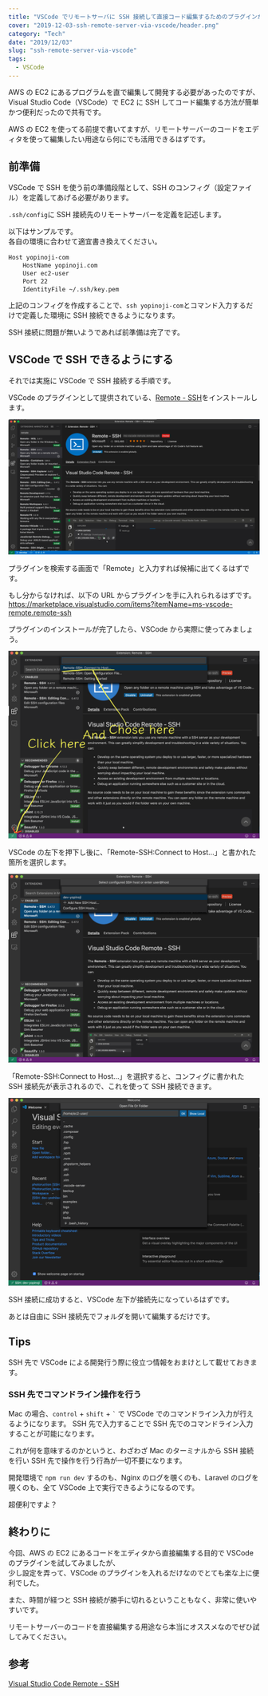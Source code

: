```yaml
---
title: "VSCode でリモートサーバに SSH 接続して直接コード編集するためのプラグインが最高だった"
cover: "2019-12-03-ssh-remote-server-via-vscode/header.png"
category: "Tech"
date: "2019/12/03"
slug: "ssh-remote-server-via-vscode"
tags:
  - VSCode
---
```


AWS の EC2 にあるプログラムを直で編集して開発する必要があったのですが、  
Visual Studio Code（VSCode）で EC2 に SSH してコード編集する方法が簡単かつ便利だったので共有です。

AWS の EC2 を使ってる前提で書いてますが、リモートサーバーのコードをエディタを使って編集したい用途なら何にでも活用できるはずです。

## 前準備

VSCode で SSH を使う前の準備段階として、SSH のコンフィグ（設定ファイル）を定義してあげる必要があります。

`.ssh/config`に SSH 接続先のリモートサーバーを定義を記述します。

以下はサンプルです。  
各自の環境に合わせて適宜書き換えてください。

```
Host yopinoji-com
    HostName yopinoji.com
    User ec2-user
    Port 22
    IdentityFile ~/.ssh/key.pem
```

上記のコンフィグを作成することで、`ssh yopinoji-com`とコマンド入力するだけで定義した環境に SSH 接続できるようになります。

SSH 接続に問題が無いようであれば前準備は完了です。

## VSCode で SSH できるようにする

それでは実施に VSCode で SSH 接続する手順です。

VSCode のプラグインとして提供されている、[Remote - SSH](https://marketplace.visualstudio.com/items?itemName=ms-vscode-remote.remote-ssh)をインストールします。

![VScode-Remote-SSH-01](./VScode-Remote-SSH-01.png)

プラグインを検索する画面で「Remote」と入力すれば候補に出てくるはずです。

もし分からなければ、以下の URL からプラグインを手に入れられるはずです。  
https://marketplace.visualstudio.com/items?itemName=ms-vscode-remote.remote-ssh

プラグインのインストールが完了したら、VSCode から実際に使ってみましょう。

![VScode-Remote-SSH-02](./VScode-Remote-SSH-02.png)

VSCode の左下を押下し後に、「Remote-SSH:Connect to Host...」と書かれた箇所を選択します。

![VScode-Remote-SSH-03](./VScode-Remote-SSH-03.png)

「Remote-SSH:Connect to Host...」を選択すると、コンフィグに書かれた SSH 接続先が表示されるので、これを使って SSH 接続できます。

![VScode-Remote-SSH-04](./VScode-Remote-SSH-04.png)

SSH 接続に成功すると、VSCode 左下が接続先になっているはずです。

あとは自由に SSH 接続先でフォルダを開いて編集するだけです。

## Tips

SSH 先で VSCode による開発行う際に役立つ情報をおまけとして載せておきます。

### SSH 先でコマンドライン操作を行う

Mac の場合、`control` + `shift` + `` ` `` で VSCode でのコマンドライン入力が行えるようになります。
SSH 先で入力することで SSH 先でのコマンドライン入力することが可能になります。

これが何を意味するのかというと、わざわざ Mac のターミナルから SSH 接続を行い SSH 先で操作を行う行為が一切不要になります。

開発環境で `npm run dev` するのも、Nginx のログを覗くのも、Laravel のログを覗くのも、全て VSCode 上で実行できるようになるのです。

超便利ですよ？

## 終わりに

今回、AWS の EC2 にあるコードをエディタから直接編集する目的で VSCode のプラグインを試してみましたが、  
少し設定を弄って、VSCode のプラグインを入れるだけなのでとても楽な上に便利でした。

また、時間が経つと SSH 接続が勝手に切れるということもなく、非常に使いやすいです。

リモートサーバーのコードを直接編集する用途なら本当にオススメなのでぜひ試してみてください。

## 参考

[Visual Studio Code Remote - SSH](https://marketplace.visualstudio.com/items?itemName=ms-vscode-remote.remote-ssh)
